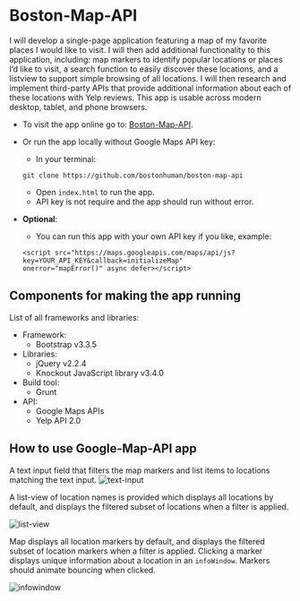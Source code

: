 # Boston-Map-API

I will develop a single-page application featuring a map of my favorite places I would like to visit. I will then add additional functionality to this application, including: map markers to identify popular locations or places I’d like to visit, a search function to easily discover these locations, and a listview to support simple browsing of all locations. I will then research and implement third-party APIs that provide additional information about each of these locations with Yelp reviews. This app is usable across modern desktop, tablet, and phone browsers.

* To visit the app online go to: [Boston-Map-API](http://bostonhuman.github.io/boston-map-api/).
* Or run the app locally without Google Maps API key:
  * In your terminal:
   ```
   git clone https://github.com/bostonhuman/boston-map-api
   ```
  * Open `index.html` to run the app.
  * API key is not require and the app should run without error.
* **Optional**:
  * You can run this app with your own API key if you like, example:
    
  ```
  <script src="https://maps.googleapis.com/maps/api/js?key=YOUR_API_KEY&callback=initializeMap" 
  onerror="mapError()" async defer></script>
  ```

## Components for making the app running 

List of all frameworks and libraries:
* Framework:
  * Bootstrap v3.3.5
* Libraries:
  * jQuery v2.2.4
  * Knockout JavaScript library v3.4.0
* Build tool:
  * Grunt
* API:
  * Google Maps APIs
  * Yelp API 2.0
  
## How to use Google-Map-API app

A text input field that filters the map markers and list items to locations matching the text input.
![text-input](https://cloud.githubusercontent.com/assets/18538482/16018113/f9156ebc-3170-11e6-992d-ad073156bf83.png)

A list-view of location names is provided which displays all locations by default, and displays the filtered subset of locations when a filter is applied.

![list-view](https://cloud.githubusercontent.com/assets/18538482/16018191/616dc7de-3171-11e6-90a5-68d5ca49769f.png)

Map displays all location markers by default, and displays the filtered subset of location markers when a filter is applied. Clicking a marker displays unique information about a location in an `infoWindow`. Markers should animate bouncing when clicked.

![infowindow](https://cloud.githubusercontent.com/assets/18538482/16018450/8059aa9a-3172-11e6-89ad-cf018f37ce69.png)

